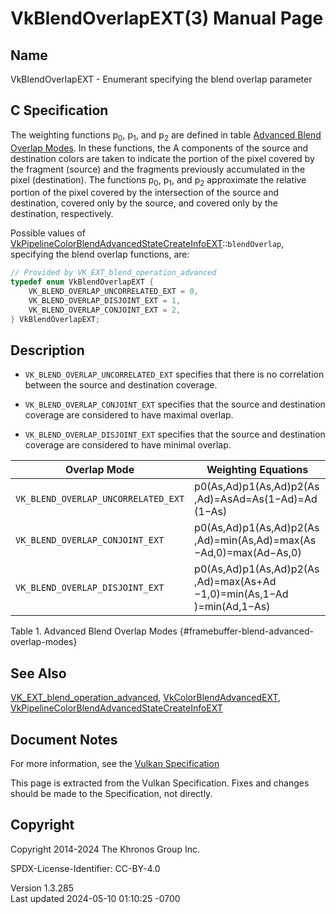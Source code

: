 # VkBlendOverlapEXT(3) Manual Page

## Name

VkBlendOverlapEXT - Enumerant specifying the blend overlap parameter



## <a href="#_c_specification" class="anchor"></a>C Specification

The weighting functions p<sub>0</sub>, p<sub>1</sub>, and p<sub>2</sub>
are defined in table <a
href="https://registry.khronos.org/vulkan/specs/1.3-extensions/html/vkspec.html#framebuffer-blend-advanced-overlap-modes"
target="_blank" rel="noopener">Advanced Blend Overlap Modes</a>. In
these functions, the A components of the source and destination colors
are taken to indicate the portion of the pixel covered by the fragment
(source) and the fragments previously accumulated in the pixel
(destination). The functions p<sub>0</sub>, p<sub>1</sub>, and
p<sub>2</sub> approximate the relative portion of the pixel covered by
the intersection of the source and destination, covered only by the
source, and covered only by the destination, respectively.

Possible values of
[VkPipelineColorBlendAdvancedStateCreateInfoEXT](https://registry.khronos.org/vulkan/specs/1.3-extensions/man/html/VkPipelineColorBlendAdvancedStateCreateInfoEXT.html)::`blendOverlap`,
specifying the blend overlap functions, are:

``` c
// Provided by VK_EXT_blend_operation_advanced
typedef enum VkBlendOverlapEXT {
    VK_BLEND_OVERLAP_UNCORRELATED_EXT = 0,
    VK_BLEND_OVERLAP_DISJOINT_EXT = 1,
    VK_BLEND_OVERLAP_CONJOINT_EXT = 2,
} VkBlendOverlapEXT;
```

## <a href="#_description" class="anchor"></a>Description

- `VK_BLEND_OVERLAP_UNCORRELATED_EXT` specifies that there is no
  correlation between the source and destination coverage.

- `VK_BLEND_OVERLAP_CONJOINT_EXT` specifies that the source and
  destination coverage are considered to have maximal overlap.

- `VK_BLEND_OVERLAP_DISJOINT_EXT` specifies that the source and
  destination coverage are considered to have minimal overlap.

| Overlap Mode                        | Weighting Equations                                                  |
|-------------------------------------|----------------------------------------------------------------------|
| `VK_BLEND_OVERLAP_UNCORRELATED_EXT` | p0​(As​,Ad​)p1​(As​,Ad​)p2​(As​,Ad​)​=As​Ad​=As​(1−Ad​)=Ad​(1−As​)​                   |
| `VK_BLEND_OVERLAP_CONJOINT_EXT`     | p0​(As​,Ad​)p1​(As​,Ad​)p2​(As​,Ad​)​=min(As​,Ad​)=max(As​−Ad​,0)=max(Ad​−As​,0)​     |
| `VK_BLEND_OVERLAP_DISJOINT_EXT`     | p0​(As​,Ad​)p1​(As​,Ad​)p2​(As​,Ad​)​=max(As​+Ad​−1,0)=min(As​,1−Ad​)=min(Ad​,1−As​)​ |

Table 1. Advanced Blend Overlap Modes
{#framebuffer-blend-advanced-overlap-modes}

## <a href="#_see_also" class="anchor"></a>See Also

[VK_EXT_blend_operation_advanced](https://registry.khronos.org/vulkan/specs/1.3-extensions/man/html/VK_EXT_blend_operation_advanced.html),
[VkColorBlendAdvancedEXT](https://registry.khronos.org/vulkan/specs/1.3-extensions/man/html/VkColorBlendAdvancedEXT.html),
[VkPipelineColorBlendAdvancedStateCreateInfoEXT](https://registry.khronos.org/vulkan/specs/1.3-extensions/man/html/VkPipelineColorBlendAdvancedStateCreateInfoEXT.html)

## <a href="#_document_notes" class="anchor"></a>Document Notes

For more information, see the <a
href="https://registry.khronos.org/vulkan/specs/1.3-extensions/html/vkspec.html#VkBlendOverlapEXT"
target="_blank" rel="noopener">Vulkan Specification</a>

This page is extracted from the Vulkan Specification. Fixes and changes
should be made to the Specification, not directly.

## <a href="#_copyright" class="anchor"></a>Copyright

Copyright 2014-2024 The Khronos Group Inc.

SPDX-License-Identifier: CC-BY-4.0

Version 1.3.285  
Last updated 2024-05-10 01:10:25 -0700
